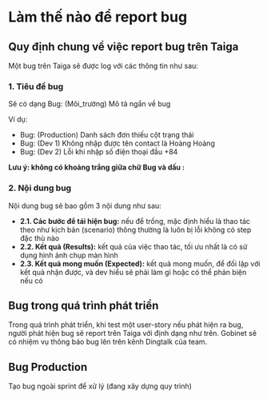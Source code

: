 # Làm thế nào để report bug

## Quy định chung về việc report bug trên Taiga

Một bug trên Taiga sẽ được log với các thông tin như sau:

### 1. Tiêu đề bug

Sẽ có dạng Bug: (Môi_trường) Mô tả ngắn về bug

Ví dụ:

- Bug: (Production) Danh sách đơn thiếu cột trạng thái
- Bug: (Dev 1) Không nhập được tên contact là Hoàng Hoàng
- Bug: (Dev 2) Lỗi khi nhập số điện thoại đầu +84

**Lưu ý: không có khoảng trắng giữa chữ Bug và dấu :**

### 2. Nội dung bug

Nội dung bug sẽ bao gồm 3 nội dung như sau:

- **2.1. Các bước để tái hiện bug:** nếu để trống, mặc định hiểu là thao tác theo như kịch bản (scenario) thông thường là luôn bị lỗi không có step đặc thù nào
- **2.2. Kết quả (Results):** kết quả của việc thao tác, tối ưu nhất là có sử dụng hình ảnh chụp màn hình
- **2.3. Kết quả mong muốn (Expected):** kết quả mong muốn, để đối lập với kết quả nhận được, và dev hiểu sẽ phải làm gì hoặc có thể phản biện nếu có

## Bug trong quá trình phát triển

Trong quá trình phát triển, khi test một user-story nếu phát hiện ra bug, người phát hiện bug sẽ report trên Taiga với định dạng như trên. Gobinet sẽ có nhiệm vụ thông báo bug lên trên kênh Dingtalk của team.

## Bug Production

Tạo bug ngoài sprint để xử lý (đang xây dựng quy trình)